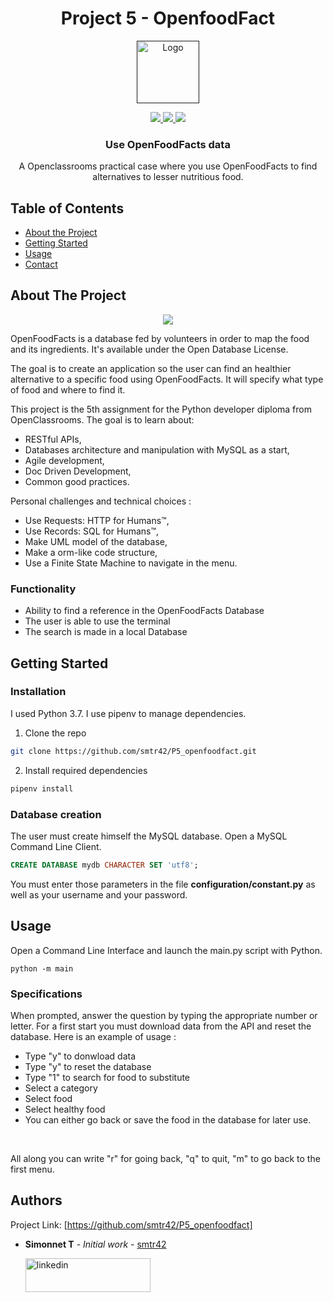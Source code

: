 
<h1 align="center">
  Project 5 - OpenfoodFact
</h1>

<p align="center">
  <a href="">
    <img src="https://upload.wikimedia.org/wikipedia/fr/0/0d/Logo_OpenClassrooms.png" alt="Logo" width="100" height="100">
  </a>
</p>

<p align="center">
  <a href="https://www.python.org/">
    <img src="https://img.shields.io/badge/Python-3.7-green.svg">
  </a>
  <a href="https://opensource.org/licenses/MIT">
    <img src="https://img.shields.io/badge/license-MIT-blue.svg">
  </a>
  <a href="https://www.linkedin.com/in/teiva-s/">
    <img src="https://img.shields.io/badge/linkedin-Simonnet-blue.svg">
  </a>
</p>



  <h3 align="center">Use OpenFoodFacts data</h3>

 <p align="center">
    A Openclassrooms practical case where you use OpenFoodFacts to find alternatives to lesser nutritious food.
    <br />
  </p>

<!-- TABLE OF CONTENTS -->
## Table of Contents

* [About the Project](#about-the-project)
* [Getting Started](#getting-started)
* [Usage](#usage)
* [Contact](#contact)

<!-- ABOUT THE PROJECT -->
## About The Project

<p align="center">
  <a href="https://fr.openfoodfacts.org/">
    <img src="https://static.openfoodfacts.org/images/misc/openfoodfacts-logo-fr-178x150.png">
  </a>
</p>

OpenFoodFacts is a database fed by volunteers in order to map the food and its ingredients. It's available under the Open Database License.

The goal is to create an application so the user can find an healthier alternative to a specific food using OpenFoodFacts. It will specify what type of food and where to find it.

This project is the 5th assignment for the Python developer diploma from OpenClassrooms.
The goal is to learn about:
* RESTful APIs,
* Databases architecture and manipulation with MySQL as a start,
* Agile development,
* Doc Driven Development,
* Common good practices.

Personal challenges and technical choices :
* Use Requests: HTTP for Humans™,
* Use Records: SQL for Humans™,
* Make UML model of the database,
* Make a orm-like code structure,
* Use a Finite State Machine to navigate in the menu.

### Functionality

* Ability to find a reference in the OpenFoodFacts Database
* The user is able to use the terminal
* The search is made in a local Database
 
<!-- GETTING STARTED -->
## Getting Started

### Installation
I used Python 3.7.
I use pipenv to manage dependencies.

1. Clone the repo
```sh
git clone https://github.com/smtr42/P5_openfoodfact.git
```
2. Install required dependencies
```sh
pipenv install
```
### Database creation
The user must create himself the MySQL database. Open a MySQL Command Line Client.
```sql
CREATE DATABASE mydb CHARACTER SET 'utf8';
```

You must enter those parameters in the file **configuration/constant.py** as well as your username and your password.


<!-- USAGE EXAMPLES -->
## Usage
Open a Command Line Interface and launch the main.py script with Python.
```shell script
python -m main
```
### Specifications

When prompted, answer the question by typing the appropriate number or letter.
For a first start you must download data from the API and reset the database. 
Here is an example of usage :
* Type "y" to donwload data
* Type "y" to reset the database
* Type "1" to search for food to substitute
* Select a category
* Select food
* Select healthy food
* You can either go back or save the food in the database for later use.
<br>

All along you can write "r" for going back, "q" to quit, "m" to go back to the first menu.

## Authors
Project Link: [https://github.com/smtr42/P5_openfoodfact]

* **Simonnet T** - *Initial work* - [smtr42](https://github.com/smtr42)
   
  <a href="https://www.linkedin.com/in/teiva-s/">
   <img src="https://content.linkedin.com/content/dam/me/business/en-us/amp/brand-site/v2/bg/LI-Logo.svg.original.svg" alt="linkedin" width="200" height="54">
 </a>
<br>
